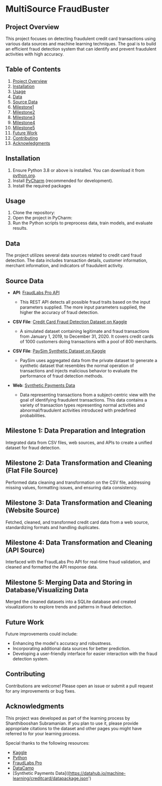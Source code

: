 # MultiSource FraudBuster

## Project Overview

This project focuses on detecting fraudulent credit card transactions using various data sources and machine learning techniques. The goal is to build an efficient fraud detection system that can identify and prevent fraudulent activities with high accuracy.

## Table of Contents

1. [Project Overview](#project-overview)
2. [Installation](#installation)
3. [Usage](#usage)
4. [Data](#data)
5. [Source Data](#source-data)
6. [Milestone1](#Milestone1)
7. [Milestone2](#Milestone2)
8. [Milestone3](#Milestone3)
9. [Milestone4](#Milestone4)
10. [Milestone5](#Milestone5)
11. [Future Work](#future-work)
12. [Contributing](#contributing)
13. [Acknowledgments](#acknowledgments)

    
## Installation

1. Ensure Python 3.8 or above is installed. You can download it from [python.org](https://www.python.org/downloads/).
2. Install [PyCharm](https://www.jetbrains.com/pycharm/download/) (recommended for development).
3. Install the required packages


## Usage

1. Clone the repository:
2. Open the project in PyCharm:
3. Run the Python scripts to preprocess data, train models, and evaluate results.

## Data

The project utilizes several data sources related to credit card fraud detection. The data includes transaction details, customer information, merchant information, and indicators of fraudulent activity.

## Source Data

- **API**: [FraudLabs Pro API](https://www.fraudlabspro.com/developer/api/screen-order?ref=apilist.fun)
  - This REST API detects all possible fraud traits based on the input parameters supplied. The more input parameters supplied, the higher the accuracy of fraud detection.

- **CSV File**: [Credit Card Fraud Detection Dataset on Kaggle](https://www.kaggle.com/datasets/shayannaveed/credit-card-fraud-detection)
  - A simulated dataset containing legitimate and fraud transactions from January 1, 2019, to December 31, 2020. It covers credit cards of 1000 customers doing transactions with a pool of 800 merchants.

- **CSV File**: [PaySim Synthetic Dataset on Kaggle](https://www.kaggle.com/datasets/ealaxi/paysim1)
  - PaySim uses aggregated data from the private dataset to generate a synthetic dataset that resembles the normal operation of transactions and injects malicious behavior to evaluate the performance of fraud detection methods.

- **Web**: [ Synthetic Payments Data](https://datahub.io/machine-learning/creditcard/datapackage.json')
  - Data representing transactions from a subject-centric view with the goal of identifying fraudulent transactions. This data contains a variety of transaction types representing normal activities and abnormal/fraudulent activities introduced with predefined probabilities.

## Milestone 1: Data Preparation and Integration

Integrated data from CSV files, web sources, and APIs to create a unified dataset for fraud detection.

## Milestone 2: Data Transformation and Cleaning (Flat File Source)

Performed data cleaning and transformation on the CSV file, addressing missing values, formatting issues, and ensuring data consistency.

## Milestone 3: Data Transformation and Cleaning (Website Source)

Fetched, cleaned, and transformed credit card data from a web source, standardizing formats and handling duplicates.

## Milestone 4: Data Transformation and Cleaning (API Source)

Interfaced with the FraudLabs Pro API for real-time fraud validation, and cleaned and formatted the API response data.

## Milestone 5: Merging Data and Storing in Database/Visualizing Data

Merged the cleaned datasets into a SQLite database and created visualizations to explore trends and patterns in fraud detection.

## Future Work

Future improvements could include:
- Enhancing the model's accuracy and robustness.
- Incorporating additional data sources for better prediction.
- Developing a user-friendly interface for easier interaction with the fraud detection system.

## Contributing

Contributions are welcome! Please open an issue or submit a pull request for any improvements or bug fixes.

## Acknowledgments

This project was developed as part of the learning process by Shanthibooshan Subramanian. If you plan to use it, please provide appropriate citations to the dataset and other pages you might have referred to for your learning process.

Special thanks to the following resources:
- [Kaggle](https://www.kaggle.com/)
- [Python](https://www.python.org/)
- [FraudLabs Pro](https://www.fraudlabspro.com/)
- [DataCamp](https://app.datacamp.com/)
- [Synthetic Payments Data]((https://datahub.io/machine-learning/creditcard/datapackage.json')




